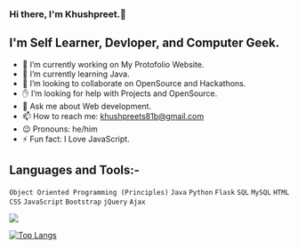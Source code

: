 ### Hi there, I'm Khushpreet.:wave:

## I'm  Self Learner, Devloper, and Computer Geek.

<!--
**khushpreetsinghb/khushpreetsinghb** is a ✨ _special_ ✨ repository because its `README.md` (this file) appears on your GitHub profile.

Here are some ideas to get you started:
-->

- :construction: I’m currently working on  My Protofolio Website.
- :seedling: I’m currently learning Java.
- :eyes: I’m looking to collaborate on OpenSource and Hackathons.
- :raised_hand: I’m looking for help with Projects and OpenSource.
- :speech_balloon: Ask me about Web development.
- :mailbox: How to reach me: khushpreets81b@gmail.com
- :wink: Pronouns: he/him
- :zap: Fun fact: I Love JavaScript.

## Languages and Tools:-

`Object Oriented Programming (Principles)` `Java` `Python` `Flask` `SQL` `MySQL` `HTML` `CSS` `JavaScript` `Bootstrap` `jQuery` `Ajax`

<!-- [![Khushpreet's GitHub stats-Dark](https://github-readme-stats.vercel.app/api?username=khushpreetsinghb&show_icons=true&theme=dark#gh-dark-mode-only)](https://github.com/khushpreetsinghb/github-readme-stats#gh-dark-mode-only)
[![Khushpreet's GitHub stats-Light](https://github-readme-stats.vercel.app/api?username=khushpreetsinghb&show_icons=true&theme=default#gh-light-mode-only)](https://github.com/khushpreetsinghb/github-readme-stats#gh-light-mode-only)
![Khushpreet's GitHub stats](https://github-readme-stats.vercel.app/api?username=khushpreetsinghb&show_icons=true&theme=radical)
https://github-readme-stats.vercel.app/api?username=[khushpreetsinghb]
![Khushpreet's GitHub stats](https://github-readme-stats.vercel.app/api?username=khushpreetsinghb&count_private=true)
[![Khushpreet's GitHub stats](https://github-readme-stats.vercel.app/api?username=khushpreetsinghb)](https://github.com/khushpreetsinghb/github-readme-stats)
[![Readme Card](https://github-readme-stats.vercel.app/api/pin/?username=khushpreetsinghb&repo=github-readme-stats)](https://github.com/khushpreetsinghb/github-readme-stats)
 -->
 
<!-- New working one -->
<picture>
<source 
  srcset="https://github-readme-stats.vercel.app/api?username=khushpreetsinghb&show_icons=true&theme=dark"
  media="(prefers-color-scheme: dark)"
/>
<source
  srcset="https://github-readme-stats.vercel.app/api?username=khushpreetsinghb&show_icons=true"
  media="(prefers-color-scheme: light), (prefers-color-scheme: no-preference)"
/>
<img src="https://github-readme-stats.vercel.app/api?username=khushpreetsinghb&show_icons=true" />
</picture>


<!-- [![Top Langs](https://github-readme-stats.vercel.app/api/top-langs/?username=khushpreetsinghb&layout=compact)](https://github.com/khushpreetsinghb/github-readme-stats) -->
<!-- [![Top Langs](https://github-readme-stats.vercel.app/api/top-langs/?username=khushpreetsinghb&exclude_repo=github-readme-stats,khushpreetsinghb.github.io)](https://github.com/khushpreetsinghb/github-readme-stats)
 -->
<!-- <a href="https://github.com/khushpreetsinghb/github-readme-stats">
  <img align="center" src="https://github-readme-stats.vercel.app/api/pin/?username=khushpreetsinghb&repo=github-readme-stats" />
</a>
<a href="https://github.com/khushpreetsinghb/convoychat">
  <img align="center" src="https://github-readme-stats.vercel.app/api/pin/?username=khushpreetsinghb&repo=convoychat" />
</a> -->
<!-- [![Khushpreet's wakatime stats](https://github-readme-stats.vercel.app/api/wakatime?username=khushpreetsinghb)](https://github.com/khushpreetsinghb/github-readme-stats) -->
<!-- [![Top Langs](https://github-readme-stats.vercel.app/api/top-langs/?username=khushpreetsinghb&langs_count=8)](https://github.com/khushpreetsinghb/github-readme-stats) -->
<!-- [![Top Langs](https://github-readme-stats.vercel.app/api/top-langs/?username=anuraghazra&hide=javascript,html)](https://github.com/anuraghazra/github-readme-stats) -->
<!-- [![Top Langs](https://github-readme-stats.vercel.app/api/top-langs/?username=anuraghazra&exclude_repo=github-readme-stats,anuraghazra.github.io)](https://github.com/anuraghazra/github-readme-stats) -->

<!-- New Working one -->
[![Top Langs](https://github-readme-stats.vercel.app/api/top-langs/?username=anuraghazra)](https://github.com/anuraghazra/github-readme-stats)
